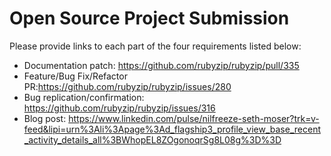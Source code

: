 # Open Source Project Submission

Please provide links to each part of the four requirements listed below:

* Documentation patch: https://github.com/rubyzip/rubyzip/pull/335
* Feature/Bug Fix/Refactor PR:https://github.com/rubyzip/rubyzip/issues/280
* Bug replication/confirmation: https://github.com/rubyzip/rubyzip/issues/316
* Blog post: https://www.linkedin.com/pulse/nilfreeze-seth-moser?trk=v-feed&lipi=urn%3Ali%3Apage%3Ad_flagship3_profile_view_base_recent_activity_details_all%3BWhopEL8ZOgonoqrSg8L08g%3D%3D
